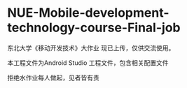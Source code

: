 # NUE-Mobile-development-technology-course-Final-job
东北大学《移动开发技术》大作业 
现已上传，仅供交流使用。

本工程文件为Android Studio 工程文件，包含相关配置文件

拒绝水作业每人做起，见者皆有责
